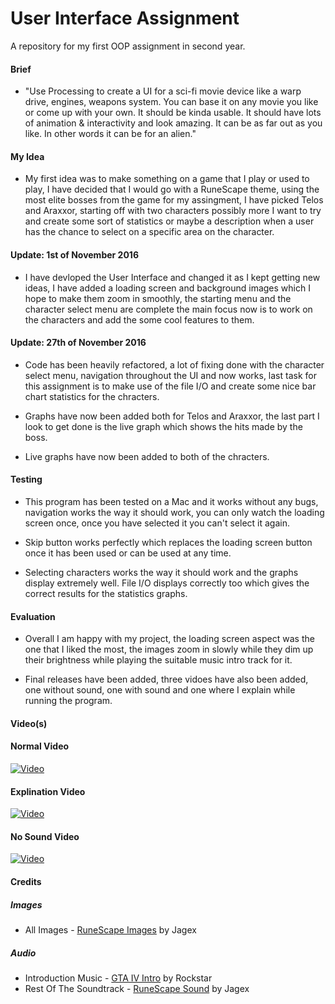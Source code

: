 # User Interface Assignment
A repository for my first OOP assignment in second year.

#### Brief
 - "Use Processing to create a UI for a sci-fi movie device like a warp drive, engines, weapons system. You can base it on any movie you like or come up with your own. It should be kinda usable. It should have lots of animation & interactivity and look amazing. It can be as far out as you like. In other words it can be for an alien."

#### My Idea
- My first idea was to make something on a game that I play or used to play, I have decided that I would go with a RuneScape theme, using the most elite bosses from the game for my assingment, I have picked Telos and Araxxor, starting off with two characters possibly more I want to try and create some sort of statistics or maybe a description when a user has the chance to select on a specific area on the character.

#### Update: 1st of November 2016
- I have devloped the User Interface and changed it as I kept getting new ideas, I have added a loading screen and background images which I hope to make them zoom in smoothly, the starting menu and the character select menu are complete the main focus now is to work on the characters and add the some cool features to them.

#### Update: 27th of November 2016
- Code has been heavily refactored, a lot of fixing done with the character select menu, navigation throughout the UI and now works, last task for this assignment is to make use of the file I/O and create some nice bar chart statistics for the chracters.

- Graphs have now been added both for Telos and Araxxor, the last part I look to get done is the live graph which shows the hits made by the boss.

- Live graphs have now been added to both of the chracters.

#### Testing
- This program has been tested on a Mac and it works without any bugs, navigation works the way it should work, you can only watch the loading screen once, once you have selected it you can't select it again.

- Skip button works perfectly which replaces the loading screen button once it has been used or can be used at any time.

- Selecting characters works the way it should work and the graphs display extremely well. File I/O displays correctly too which gives the correct results for the statistics graphs.

#### Evaluation
- Overall I am happy with my project, the loading screen aspect was the one that I liked the most, the images zoom in slowly while they dim up their brightness while playing the suitable music intro track for it.

- Final releases have been added, three vidoes have also been added, one without sound, one with sound and one where I explain while running the program.

#### Video(s)

#### Normal Video
[![Video](http://img.youtube.com/vi/1OAnI_wkVhs/0.jpg)](https://www.youtube.com/watch?v=1OAnI_wkVhs)

#### Explination Video
[![Video](http://img.youtube.com/vi/xjKo6C-KYHg/0.jpg)](https://www.youtube.com/watch?v=xjKo6C-KYHg)

#### No Sound Video
[![Video](http://img.youtube.com/vi/H8XH0KjwBXk/0.jpg)](https://www.youtube.com/watch?v=H8XH0KjwBXk)

#### Credits

##### Images
 - All Images - [RuneScape Images](http://www.runescape.com/) by Jagex

##### Audio
- Introduction Music - [GTA IV Intro](https://www.rockstargames.com/IV/) by Rockstar
- Rest Of The Soundtrack - [RuneScape Sound](https://soundcloud.com/runescapesoundtrack) by Jagex
